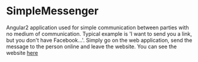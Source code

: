 # SimpleMessenger
Angular2 application used for simple communication between parties with no medium of communication.
Typical example is 'I want to send you a link, but you don't have Facebook...'.
Simply go on the web application, send the message to the person online and leave the website.
You can see the website [here](http://simple-msg.herokuapp.com/)
